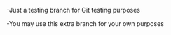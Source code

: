 -Just a testing branch for Git testing purposes

-You may use this extra branch for your own purposes
